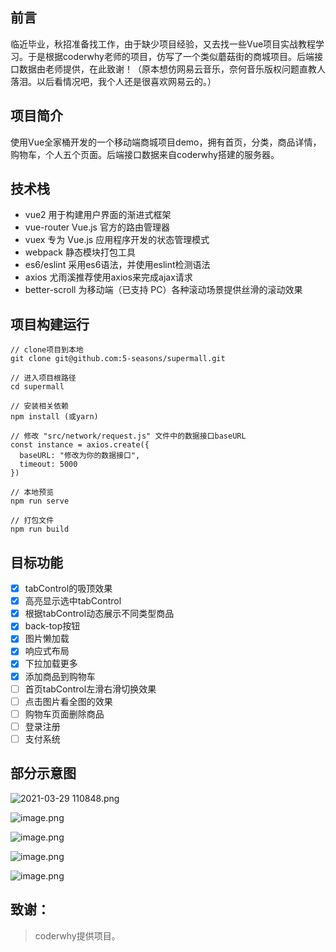 ## 前言

临近毕业，秋招准备找工作，由于缺少项目经验，又去找一些Vue项目实战教程学习。于是根据coderwhy老师的项目，仿写了一个类似蘑菇街的商城项目。后端接口数据由老师提供，在此致谢！（原本想仿网易云音乐，奈何音乐版权问题直教人落泪。以后看情况吧，我个人还是很喜欢网易云的。）

## 项目简介

使用Vue全家桶开发的一个移动端商城项目demo，拥有首页，分类，商品详情，购物车，个人五个页面。后端接口数据来自coderwhy搭建的服务器。

## 技术栈

* vue2 用于构建用户界面的渐进式框架  
* vue-router Vue.js 官方的路由管理器  
* vuex 专为 Vue.js 应用程序开发的状态管理模式  
* webpack 静态模块打包工具  
* es6/eslint 采用es6语法，并使用eslint检测语法  
* axios 尤雨溪推荐使用axios来完成ajax请求  
* better-scroll 为移动端（已支持 PC）各种滚动场景提供丝滑的滚动效果  

## 项目构建运行  

```
// clone项目到本地  
git clone git@github.com:5-seasons/supermall.git

// 进入项目根路径
cd supermall

// 安装相关依赖  
npm install (或yarn)

// 修改 "src/network/request.js" 文件中的数据接口baseURL  
const instance = axios.create({
  baseURL: "修改为你的数据接口",
  timeout: 5000
})

// 本地预览  
npm run serve

// 打包文件
npm run build

```

## 目标功能  

- [x] tabControl的吸顶效果
- [x] 高亮显示选中tabControl
- [x] 根据tabControl动态展示不同类型商品
- [x] back-top按钮
- [x] 图片懒加载
- [x] 响应式布局
- [x] 下拉加载更多
- [x] 添加商品到购物车
- [ ] 首页tabControl左滑右滑切换效果  
- [ ] 点击图片看全图的效果 
- [ ] 购物车页面删除商品
- [ ] 登录注册
- [ ] 支付系统

## 部分示意图

![2021-03-29 110848.png](https://p3-juejin.byteimg.com/tos-cn-i-k3u1fbpfcp/ee6e6dd9c3754aefb92d4ebcb1dad3c9~tplv-k3u1fbpfcp-watermark.image)

![image.png](https://p1-juejin.byteimg.com/tos-cn-i-k3u1fbpfcp/6713a125622c4ea3ad2c661bee3f8332~tplv-k3u1fbpfcp-watermark.image)

![image.png](https://p1-juejin.byteimg.com/tos-cn-i-k3u1fbpfcp/fcebfb53ae3f4df593b722c88e8e47b5~tplv-k3u1fbpfcp-watermark.image)

![image.png](https://p3-juejin.byteimg.com/tos-cn-i-k3u1fbpfcp/5fd1745de9d6415da34592e9e2e177af~tplv-k3u1fbpfcp-watermark.image)

![image.png](https://p9-juejin.byteimg.com/tos-cn-i-k3u1fbpfcp/fa87952ffb7a46a88f860cc0ccadc496~tplv-k3u1fbpfcp-watermark.image)


## 致谢：  

>coderwhy提供项目。